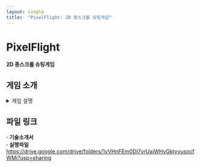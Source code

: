 ```yaml
---
layout: single
title:  "PixelFlight: 2D 종스크롤 슈팅게임"
---
```


# PixelFlight

**2D 종스크롤 슈팅게임**

## 게임 소개
<details markdown="1">
<summary> 게임 설명 </summary>

## UI

- 타이틀 씬 (메인 씬 / 로그인 씬 / 회원가입 씬)

![title](https://user-images.githubusercontent.com/82872149/168858243-3f71b6e8-b70b-4f5e-b498-dcf99e6e53be.JPG)

- 로비 씬 / 상점 씬

![lobby](https://user-images.githubusercontent.com/82872149/168858624-fee744b4-17b9-4a54-bbe6-b4abde96e404.jpg)

- 인게임 씬

![Ingameview](https://user-images.githubusercontent.com/82872149/168859577-e3cba97a-f56a-4b5e-9f7f-fe9fd1fcae3b.jpg)

- 인게임 씬_환경설정

![캡처](https://user-images.githubusercontent.com/82872149/168859958-d024f9aa-e5ff-49d3-bfe2-c7ce83dfb0d8.JPG)

</details>

## 파일 링크
**· 기술소개서**      
**· 실행파일**  https://drive.google.com/drive/folders/1yVHnFEm0DI7vrUaiWHvGktyvusocfWMj?usp=sharing 
